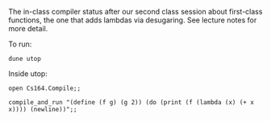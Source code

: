 The in-class compiler status after our second class session about first-class functions, the one that adds lambdas via desugaring.  See lecture notes for more detail.

To run:

`dune utop`

Inside utop:

`open Cs164.Compile;;`

`compile_and_run "(define (f g) (g 2))
(do (print (f (lambda (x) (+ x x)))) (newline))";;`
